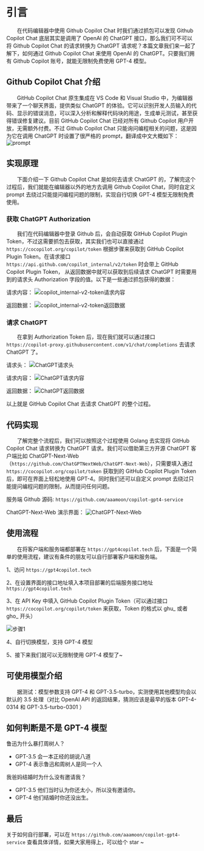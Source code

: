 # 引言

&emsp;&emsp;在代码编辑器中使用 Github Copilot Chat 时我们通过抓包可以发现 Github Copilot Chat 底层其实是调用了 OpenAI 的 ChatGPT 接口，那么我们可不可以将 Github Copilot Chat 的请求转换为 ChatGPT 请求呢？本篇文章我们来一起了解下，如何通过 Github Copilot Chat 来使用 OpenAI 的 ChatGPT。只要我们拥有 Github Copilot 账号，就能无限制免费使用 GPT-4 模型。

## Github Copilot Chat 介绍

&emsp;&emsp;GitHub Copilot Chat 原生集成在 VS Code 和 Visual Studio 中，为编辑器带来了一个聊天界面，提供类似 ChatGPT 的体验。它可以识别开发人员输入的代码、显示的错误消息，可以深入分析和解释代码块的用途，生成单元测试，甚至获得错误修复建议。目前 GitHub Copilot Chat 已经对所有 Github Copilot 用户开放，无需额外付费。不过 Github Copilot Chat 只能询问编程相关的问题，这是因为它在调用 ChatGPT 时设置了很严格的 prompt，翻译成中文大概如下：
![prompt](https://pica.zhimg.com/80/v2-eb98a375b355c50e895989ea42a62732.png)

## 实现原理

&emsp;&emsp;下面介绍一下 Github Copilot Chat 是如何去请求 ChatGPT 的，了解完这个过程后，我们就能在编辑器以外的地方去调用 Github Copilot Chat，同时自定义 prompt 去绕过只能提问编程问题的限制，实现自行切换 GPT-4 模型无限制免费使用。

### 获取 ChatGPT Authorization

&emsp;&emsp;我们在代码编辑器中登录 Github 后，会自动获取 GitHub Copilot Plugin Token，不过这需要抓包去获取，其实我们也可以直接通过 `https://cocopilot.org/copilot/token` 根据步骤来获取到 GitHub Copilot Plugin Token。在请求接口 `https://api.github.com/copilot_internal/v2/token` 时会带上 GitHub Copilot Plugin Token， 从返回数据中就可以获取到后续请求 ChatGPT 时需要用到的请求头 Authorization 字段的值。以下是一些通过抓包获得的数据：

请求内容：
![copilot_internal-v2-token请求内容](https://picx.zhimg.com/v2-1746e60866c05abf458547da27b389ae.png)

返回数据：
![copilot_internal-v2-token返回数据](https://pic1.zhimg.com/80/v2-b7e99ae6e26cf9be51b96ccf7631115d.png)

### 请求 ChatGPT

&emsp;&emsp;在拿到 Authorization Token 后，现在我们就可以通过接口 `https://copilot-proxy.githubusercontent.com/v1/chat/completions` 去请求 ChatGPT 了。

请求头：
![ChatGPT请求头](https://pica.zhimg.com/80/v2-79fb261f0f07b095a36c751e08a5b920.png)

请求内容：
![ChatGPT请求内容](https://pic1.zhimg.com/80/v2-95b19c4ea31e236a2178bcd7c53b9b54.png)

返回数据：
![ChatGPT返回数据](https://picx.zhimg.com/80/v2-2196f18e5a550b5a9d5bb768ccf0a88f.png)

以上就是 GitHub Copilot Chat 去请求 ChatGPT 的整个过程。

## 代码实现

&emsp;&emsp;了解完整个流程后，我们可以按照这个过程使用 Golang 去实现将 GitHub Copilot Chat 请求转换为 ChatGPT 请求。我们可以借助第三方开源 ChatGPT 客户端比如 ChatGPT-Next-Web（`https://github.com/ChatGPTNextWeb/ChatGPT-Next-Web`），只需要填入通过 `https://cocopilot.org/copilot/token` 获取到的 GitHub Copilot Plugin Token 后，即可在界面上轻松地使用 GPT-4。同时我们还可以自定义 prompt 去绕过只能提问编程问题的限制，从而提问任何问题。

服务端 Github 源码: `https://github.com/aaamoon/copilot-gpt4-service`

ChatGPT-Next-Web 演示界面：
![ChatGPT-Next-Web](https://picx.zhimg.com/80/v2-1ace5d1d84ca7d6f3a34596847dcc86c_1440w.png)

## 使用流程

&emsp;&emsp;在将客户端和服务端都部署在 `https://gpt4copilot.tech` 后，下面是一个简单的使用流程，建议有条件的朋友可以自行部署客户端和服务端。

1、访问 `https://gpt4copilot.tech`

2、在设置界面的接口地址填入本项目部署的后端服务接口地址 `https://gpt4copilot.tech`

3、在 API Key 中填入 GitHub Copilot Plugin Token（可以通过接口 `https://cocopilot.org/copilot/token` 来获取，Token 的格式以 ghu_ 或者 gho_ 开头）

![步骤1](https://picx.zhimg.com/80/v2-b549a378ef2c813be2ec72d348b8b042.png)

4、自行切换模型，支持 GPT-4 模型

5、接下来我们就可以无限制使用 GPT-4 模型了~

## 可使用模型介绍

&emsp;&emsp;据测试：模型参数支持 GPT-4 和 GPT-3.5-turbo，实测使用其他模型均会以默认的 3.5 处理（对比 OpenAI API 的返回结果，猜测应该是最早的版本 GPT-4-0314 和 GPT-3.5-turbo-0301 ）

## 如何判断是不是 GPT-4 模型

鲁迅为什么暴打周树人？

- GPT-3.5 会一本正经的胡说八道
- GPT-4 表示鲁迅和周树人是同一个人

我爸妈结婚时为什么没有邀请我？

- GPT-3.5 他们当时认为你还太小，所以没有邀请你。
- GPT-4 他们结婚时你还没出生。

## 最后

关于如何自行部署，可以在 `https://github.com/aaamoon/copilot-gpt4-service` 查看具体详情，如果大家用得上，可以给个 star ~
